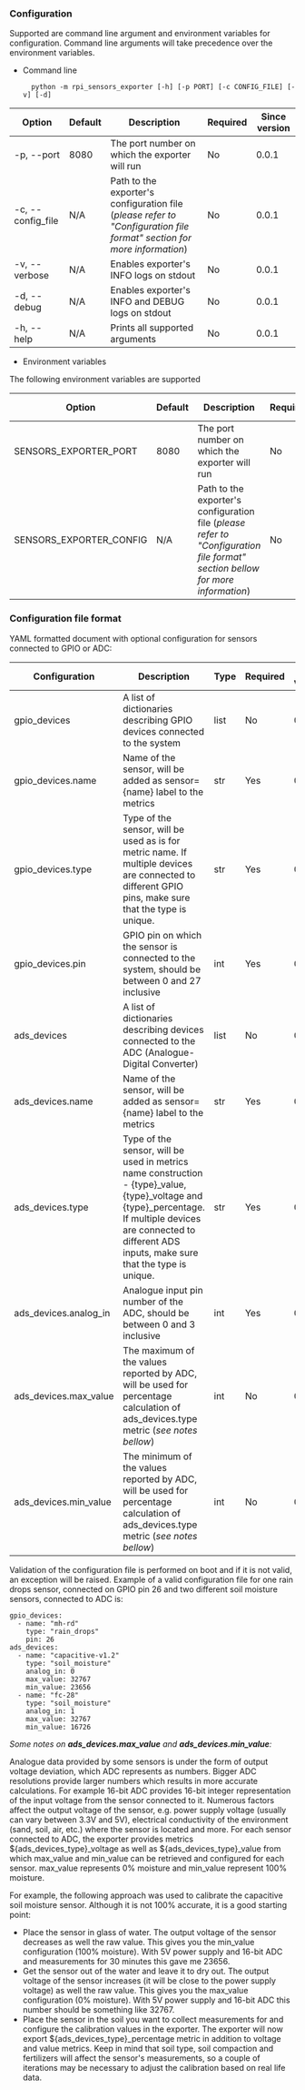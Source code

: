 ### Configuration
Supported are command line argument and environment variables for configuration. Command line arguments will take precedence over the environment variables. 
* Command line

        python -m rpi_sensors_exporter [-h] [-p PORT] [-c CONFIG_FILE] [-v] [-d]


| Option |Default| Description |Required|Since version|
|--|--|--|--|--|
| -p, --port |8080| The port number on which the exporter will run |No| 0.0.1 |
| -c, --config_file |N/A| Path to the exporter's configuration file (*please refer to "Configuration file format" section for more information*) |No |0.0.1|
| -v, --verbose |N/A| Enables exporter's INFO logs on stdout |No |0.0.1|
| -d, --debug | N/A | Enables exporter's INFO and DEBUG logs on stdout | No | 0.0.1|
| -h, --help | N/A | Prints all supported arguments|No|0.0.1

* Environment variables

The following environment variables are supported

| Option |Default| Description |Required|Since version|
|--|--|--|--|--|
| SENSORS_EXPORTER_PORT |8080| The port number on which the exporter will run |No| 0.0.1 |
| SENSORS_EXPORTER_CONFIG |N/A| Path to the exporter's configuration file (*please refer to "Configuration file format" section bellow for more information*) |No |0.0.1|


### Configuration file format
YAML formatted document with optional configuration for sensors connected to GPIO or ADC:

| Configuration | Description |Type|Required|Since version|
|--|--|--|--|--|
| gpio_devices | A list of dictionaries describing GPIO devices connected to the system |list|No| 0.0.1 |
| gpio_devices.name | Name of the sensor, will be added as sensor={name} label to the metrics  |str|Yes| 0.0.1 |
| gpio_devices.type | Type of the sensor, will be used as is for metric name. If multiple devices are connected to different GPIO pins, make sure that the type is unique. |str|Yes| 0.0.1 |
| gpio_devices.pin | GPIO pin on which the sensor is connected to the system, should be between 0 and 27 inclusive |int|Yes| 0.0.1 |
| ads_devices | A list of dictionaries describing devices connected to the ADC (Analogue-Digital Converter) |list|No| 0.0.1 |
| ads_devices.name | Name of the sensor, will be added as sensor={name} label to the metrics |str|Yes| 0.0.1 |
| ads_devices.type | Type of the sensor, will be used in metrics name construction - {type}_value, {type}_voltage and {type}_percentage. If multiple devices are connected to different ADS inputs, make sure that the type is unique. |str|Yes| 0.0.1 |
| ads_devices.analog_in | Analogue input pin number of the ADC, should be between 0 and 3 inclusive |int|Yes| 0.0.1 |
| ads_devices.max_value | The maximum of the values reported by ADC, will be used for percentage calculation of ads_devices.type metric (*see notes bellow*) |int|No| 0.0.1 |
| ads_devices.min_value | The minimum of the values reported by ADC, will be used for percentage calculation of ads_devices.type metric (*see notes bellow*)|int |No| 0.0.1 |

Validation of the configuration file is performed on boot and if it is not valid, an exception will be raised. Example of a valid configuration file for one rain drops sensor, connected on GPIO pin 26 and two different soil moisture sensors, connected to ADC is:

    gpio_devices:
      - name: "mh-rd"
        type: "rain_drops"
        pin: 26
    ads_devices:
      - name: "capacitive-v1.2"
        type: "soil_moisture"
        analog_in: 0
        max_value: 32767
        min_value: 23656
      - name: "fc-28"
        type: "soil_moisture"
        analog_in: 1
        max_value: 32767
        min_value: 16726


*Some notes on **ads_devices.max_value** and **ads_devices.min_value**:*

Analogue data provided by some sensors is under the form of output voltage deviation, which ADC represents as numbers. Bigger ADC resolutions provide larger numbers which results in more accurate calculations. For example 16-bit ADC provides 16-bit integer representation of the input voltage from the sensor connected to it. Numerous factors affect the output voltage of the sensor, e.g. power supply voltage (usually can vary between 3.3V and 5V), electrical conductivity of the environment (sand, soil, air, etc.) where the sensor is located and more. For each sensor connected to ADC, the exporter provides metrics ${ads_devices_type}_voltage as well as ${ads_devices_type}_value from which max_value and min_value can be retrieved and configured for each sensor. max_value represents 0% moisture and min_value represent 100% moisture.

For example, the following approach was used to calibrate the capacitive soil moisture sensor. Although it is not 100% accurate, it is a good starting point:
* Place the sensor in glass of water. The output voltage of the sensor decreases as well the raw value. This gives you the min_value configuration (100% moisture). With 5V power supply and 16-bit ADC and measurements for 30 minutes this gave me 23656.
* Get the sensor out of the water and leave it to dry out. The output voltage of the sensor increases (it will be close to the power supply voltage) as well the raw value. This gives you the max_value configuration (0% moisture). With 5V power supply and 16-bit ADC this number should be something like 32767.
* Place the sensor in the soil you want to collect measurements for and configure the calibration values in the exporter. The exporter will now export ${ads_devices_type}_percentage metric in addition to voltage and value metrics. Keep in mind that soil type, soil compaction and fertilizers will affect the sensor's measurements, so a couple of iterations may be necessary to adjust the calibration based on real life data.

